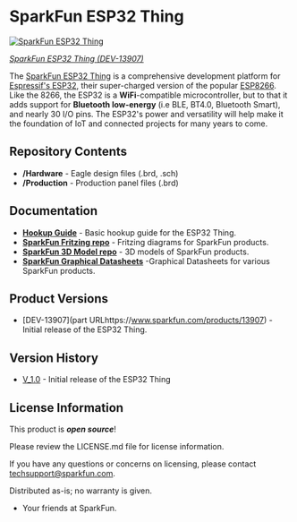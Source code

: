 SparkFun ESP32 Thing
========================================

[![SparkFun ESP32 Thing](https://cdn.sparkfun.com//assets/parts/1/1/5/6/4/13907-01.jpg)](https://www.sparkfun.com/products/13907)

[*SparkFun ESP32 Thing (DEV-13907)*](https://www.sparkfun.com/products/13907)

The [SparkFun ESP32 Thing](https://www.sparkfun.com/products/13907) is a comprehensive development platform for [Espressif's ESP32](https://espressif.com/en/products/hardware/esp32/overview), their super-charged version of the popular [ESP8266](https://www.sparkfun.com/products/13711). Like the 8266, the ESP32 is a **WiFi**-compatible microcontroller, but to that it adds support for **Bluetooth low-energy** (i.e BLE, BT4.0, Bluetooth Smart), and nearly 30 I/O pins. The ESP32's power and versatility will help make it the foundation of IoT and connected projects for many years to come.

Repository Contents
-------------------

* **/Hardware** - Eagle design files (.brd, .sch)
* **/Production** - Production panel files (.brd)

Documentation
--------------
* **[Hookup Guide](https://learn.sparkfun.com/tutorials/esp32-thing-hookup-guide)** - Basic hookup guide for the ESP32 Thing.
* **[SparkFun Fritzing repo](https://github.com/sparkfun/Fritzing_Parts)** - Fritzing diagrams for SparkFun products.
* **[SparkFun 3D Model repo](https://github.com/sparkfun/3D_Models)** - 3D models of SparkFun products. 
* **[SparkFun Graphical Datasheets](https://github.com/sparkfun/Graphical_Datasheets)** -Graphical Datasheets for various SparkFun products.

Product Versions
----------------
* [DEV-13907](part URLhttps://www.sparkfun.com/products/13907) - Initial release of the ESP32 Thing.

Version History
---------------
* [V_1.0](https://github.com/sparkfun/ESP32_Thing/releases/tag/V_1.0) - Initial release of the ESP32 Thing

License Information
-------------------

This product is _**open source**_! 

Please review the LICENSE.md file for license information. 

If you have any questions or concerns on licensing, please contact techsupport@sparkfun.com.

Distributed as-is; no warranty is given.

- Your friends at SparkFun.
